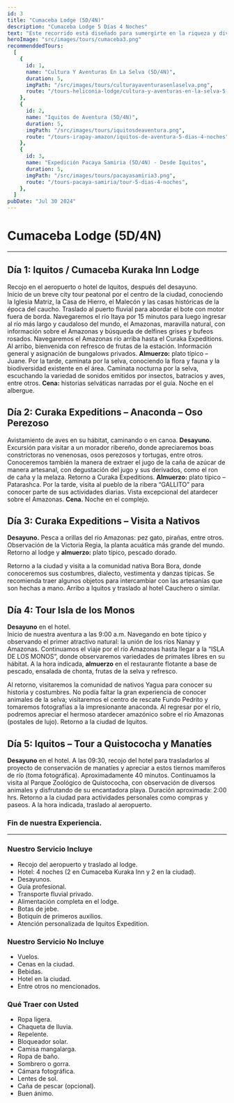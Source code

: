 ```yaml
---
id: 3
title: "Cumaceba Lodge (5D/4N)"
description: "Cumaceba Lodge 5 Días 4 Noches"
text: "Este recorrido está diseñado para sumergirte en la riqueza y diversidad de la selva peruana, brindándote una experiencia única y memorable que te hará sentir conectado con la naturaleza."
heroImage: "src/images/tours/cumaceba3.png"
recommenddedTours:
  [
    {
      id: 1,
      name: "Cultura Y Aventuras En La Selva (5D/4N)",
      duration: 5,
      imgPath: "/src/images/tours/culturayaventurasenlaselva.png",
      route: "/tours-heliconia-lodge/cultura-y-aventuras-en-la-selva-5-dias-4-noches",
    },
    {
      id: 2,
      name: "Iquitos de Aventura (5D/4N)",
      duration: 5,
      imgPath: "/src/images/tours/iquitosdeaventura.png",
      route: "/tours-irapay-amazon/iquitos-de-aventura-5-dias-4-noches",
    },
    {
      id: 3,
      name: "Expedición Pacaya Samiria (5D/4N) - Desde Iquitos",
      duration: 5,
      imgPath: "/src/images/tours/pacayasamiria3.png",
      route: "/tours-pacaya-samiria/tour-5-dias-4-noches",
    },
  ]
pubDate: "Jul 30 2024"
---
```


# Cumaceba Lodge (5D/4N)

---

## Día 1: Iquitos / Cumaceba Kuraka Inn Lodge

Recojo en el aeropuerto o hotel de Iquitos, después del desayuno.  
Inicio de un breve city tour peatonal por el centro de la ciudad, conociendo la Iglesia Matriz, la Casa de Hierro, el Malecón y las casas históricas de la época del caucho. Traslado al puerto fluvial para abordar el bote con motor fuera de borda. Navegaremos el río Itaya por 15 minutos para luego ingresar al río más largo y caudaloso del mundo, el Amazonas, maravilla natural, con información sobre el Amazonas y búsqueda de delfines grises y bufeos rosados. Navegaremos el Amazonas río arriba hasta el Curaka Expeditions. Al arribo, bienvenida con refresco de frutas de la estación. Información general y asignación de bungalows privados. **Almuerzo:** plato típico – Juane. Por la tarde, caminata por la selva, conociendo la flora y fauna y la biodiversidad existente en el área. Caminata nocturna por la selva, escuchando la variedad de sonidos emitidos por insectos, batracios y aves, entre otros. **Cena:** historias selváticas narradas por el guía. Noche en el albergue.

## Día 2: Curaka Expeditions – Anaconda – Oso Perezoso

Avistamiento de aves en su hábitat, caminando o en canoa. **Desayuno.** Excursión para visitar a un morador ribereño, donde apreciaremos boas constrictoras no venenosas, osos perezosos y tortugas, entre otros. Conoceremos también la manera de extraer el jugo de la caña de azúcar de manera artesanal, con degustación del jugo y sus derivados, como el ron de caña y la melaza. Retorno a Curaka Expeditions. **Almuerzo:** plato típico – Patarashca. Por la tarde, visita al pueblo de la ribera “GALLITO” para conocer parte de sus actividades diarias. Vista excepcional del atardecer sobre el Amazonas. **Cena.** Noche en el complejo.

## Día 3: Curaka Expeditions – Visita a Nativos

**Desayuno.** Pesca a orillas del río Amazonas: pez gato, pirañas, entre otros. Observación de la Victoria Regia, la planta acuática más grande del mundo. Retorno al lodge y **almuerzo:** plato típico, pescado dorado.

Retorno a la ciudad y visita a la comunidad nativa Bora Bora, donde conoceremos sus costumbres, dialecto, vestimenta y danzas típicas. Se recomienda traer algunos objetos para intercambiar con las artesanías que son hechas a mano. Arribo a Iquitos y traslado al hotel Cauchero o similar.

## Día 4: Tour Isla de los Monos

**Desayuno** en el hotel.  
Inicio de nuestra aventura a las 9:00 a.m. Navegando en bote típico y observando el primer atractivo natural: la unión de los ríos Nanay y Amazonas. Continuamos el viaje por el río Amazonas hasta llegar a la “ISLA DE LOS MONOS”, donde observaremos variedades de primates libres en su hábitat. A la hora indicada, **almuerzo** en el restaurante flotante a base de pescado, ensalada de chonta, frutas de la selva y refresco.

Al retorno, visitaremos la comunidad de nativos Yagua para conocer su historia y costumbres. No podía faltar la gran experiencia de conocer animales de la selva; visitaremos el centro de rescate Fundo Pedrito y tomaremos fotografías a la impresionante anaconda. Al regresar por el río, podremos apreciar el hermoso atardecer amazónico sobre el río Amazonas (postales de lujo). Retorno a la ciudad de Iquitos.

## Día 5: Iquitos – Tour a Quistococha y Manatíes

**Desayuno** en el hotel. A las 09:30, recojo del hotel para trasladarlos al proyecto de conservación de manatíes y apreciar a estos tiernos mamíferos de río (toma fotográfica). Aproximadamente 40 minutos. Continuamos la visita al Parque Zoológico de Quistococha, con observación de diversos animales y disfrutando de su encantadora playa. Duración aproximada: 2:00 hrs. Retorno a la ciudad para actividades personales como compras y paseos. A la hora indicada, traslado al aeropuerto.

### Fin de nuestra Experiencia.

---

### Nuestro Servicio Incluye

- Recojo del aeropuerto y traslado al lodge.
- Hotel: 4 noches (2 en Cumaceba Kuraka Inn y 2 en la ciudad).
- Desayunos.
- Guía profesional.
- Transporte fluvial privado.
- Alimentación completa en el lodge.
- Botas de jebe.
- Botiquín de primeros auxilios.
- Atención personalizada de Iquitos Expedition.

### Nuestro Servicio No Incluye

- Vuelos.
- Cenas en la ciudad.
- Bebidas.
- Hotel en la ciudad.
- Entre otros no mencionados.

### Qué Traer con Usted

- Ropa ligera.
- Chaqueta de lluvia.
- Repelente.
- Bloqueador solar.
- Camisa mangalarga.
- Ropa de baño.
- Sombrero o gorra.
- Cámara fotográfica.
- Lentes de sol.
- Caña de pescar (opcional).
- Buen ánimo.
